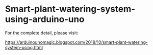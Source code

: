 # Smart-plant-watering-system-using-arduino-uno

For the complete detail, please visit:

https://arduinounomagic.blogspot.com/2018/10/smart-plant-watering-system-using.html
